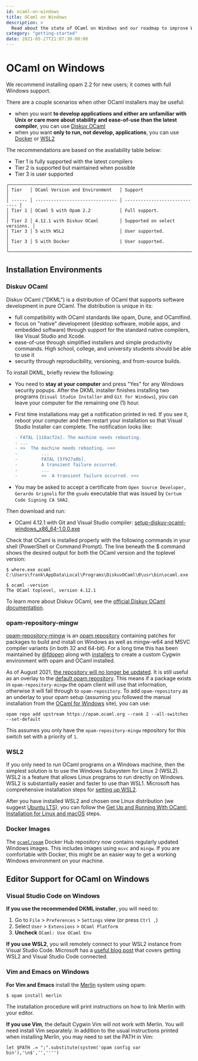```yaml
---
id: ocaml-on-windows
title: OCaml on Windows
description: >
  Read about the state of OCaml on Windows and our roadmap to improve Windows support.
category: "getting-started"
date: 2021-05-27T21:07:30-00:00
---
```


# OCaml on Windows

We recommend installing opam 2.2 for new users; it comes with full Windows support.

There are a couple scenarios when other OCaml installers may be useful:

* when you want **to develop applications and either are unfamiliar with Unix or care more about stability and ease-of-use than the latest compiler**, you can use [Diskuv OCaml](#diskuv-ocaml)
* when you want **only to run, not develop, applications**, you can use [Docker](#docker-images) or [WSL2](#wsl2)

The recommendations are based on the availability table below:
* Tier 1 is fully supported with the latest compilers
* Tier 2 is supported but maintained when possible
* Tier 3 is user supported

```
╭──────────────────────────────────────────────────────────────────────────╮
│ Tier   │ OCaml Version and Environment   │ Support                       │
│ ------ │ ------------------------------- │ ----------------------------- │
│ Tier 1 │ OCaml 5 with Opam 2.2           │ Full support.                 │
│ Tier 2 │ 4.12.1 with Diskuv OCaml        │ Supported on select versions. │
│ Tier 3 │ 5 with WSL2                     │ User supported.               │
│ Tier 3 │ 5 with Docker                   | User supported.               │
╰──────────────────────────────────────────────────────────────────────────╯
```

## Installation Environments

### Diskuv OCaml

Diskuv OCaml ("DKML") is a distribution of OCaml that supports software development in pure OCaml.
The distribution is unique in its:
* full compatibility with OCaml standards like opam, Dune, and OCamlfind.
* focus on "native" development (desktop software, mobile apps, and embedded software) through support for the standard native compilers,
  like Visual Studio and Xcode.
* ease-of-use through simplified installers and simple productivity commands. High school, college, and university students should be
  able to use it
* security through reproducibility, versioning, and from-source builds.

To install DKML, briefly review the following:

* You need to **stay at your computer** and press "Yes" for any Windows security popups. After the DKML installer finishes installing two programs (`Visual Studio Installer`
  and `Git for Windows`), you can leave your computer for the remaining one (1) hour.

* First time installations may get a notification printed in red. If you see it, reboot your computer and then restart your installation so that Visual Studio Installer can complete. The notification looks like:

  ```diff
  - FATAL [118acf2a]. The machine needs rebooting.
  - ...
  - >>  The machine needs rebooting. <<<
  -         ...
  -         FATAL [5f927a8b].
  -         A transient failure occurred.
  -         ...
  -         >>  A transient failure occurred. <<<
  ```

* You may be asked to accept a certificate from
  `Open Source Developer, Gerardo Grignoli` for the `gsudo` executable
  that was issued by
  `Certum Code Signing CA SHA2`.

Then download and run:

* OCaml 4.12.1 with Git and Visual Studio compiler: [setup-diskuv-ocaml-windows_x86_64-1.0.0.exe](https://github.com/diskuv/dkml-installer-ocaml/releases/download/v1.0.0/setup-diskuv-ocaml-windows_x86_64-1.0.0.exe)

Check that OCaml is installed properly with the following commands in your shell (PowerShell or Command Prompt).
The line beneath the $ command shows the desired output for both the OCaml version and the toplevel version:

```console
$ where.exe ocaml
C:\Users\frank\AppData\Local\Programs\DiskuvOCaml\0\usr\bin\ocaml.exe

$ ocaml -version
The OCaml toplevel, version 4.12.1
```

To learn more about Diskuv OCaml, see the [official
Diskuv OCaml documentation](https://diskuv.gitlab.io/diskuv-ocaml/#introduction).

### opam-repository-mingw

[opam-repository-mingw](https://github.com/fdopen/opam-repository-mingw) is an
[opam repository](https://opam.ocaml.org/doc/Manual.html#Repositories)
containing patches for packages to build and install on Windows as well as
mingw-w64 and MSVC compiler variants (in both 32 and 64-bit). For a long time this has been
maintained by [@fdopen](https://fdopen.github.io/opam-repository-mingw/) along
with [installers](https://fdopen.github.io/opam-repository-mingw/installation/)
to create a custom Cygwin environment with opam and OCaml installed.

As of August 2021, [the repository will no longer be updated](https://fdopen.github.io/opam-repository-mingw/2021/02/26/repo-discontinued/). It is still useful as an overlay to
the [default opam repository](https://github.com/ocaml/opam-repository). This
means if a package exists in `opam-repository-mingw` the opam client will use
that information, otherwise it will fall through to `opam-repository`. To add
`opam-repository` as an underlay to your opam setup (assuming you followed the
manual installation from the [OCaml for Windows](https://fdopen.github.io/opam-repository-mingw/installation/)
site), you can use:

```
opam repo add upstream https://opam.ocaml.org --rank 2 --all-switches --set-default
```

This assumes you only have the `opam-repository-mingw` repository for this switch set with
a priority of `1`.

### WSL2

If you only need to _run_ OCaml programs on a Windows machine, then the simplest solution is to use the Windows Subsystem for Linux 2 (WSL2). WSL2 is a feature that allows Linux programs to run directly on Windows. WSL2 is substantially easier and faster to use than WSL1. Microsoft has comprehensive installation steps for [setting up WSL2](https://docs.microsoft.com/en-us/windows/wsl/install-win10).

After you have installed WSL2 and chosen one Linux distribution (we suggest [Ubuntu LTS](https://apps.microsoft.com/store/detail/ubuntu/9PDXGNCFSCZV?hl=en-us&gl=US)), you can follow the
[Get Up and Running With OCaml: Installation for Linux and macOS](/docs/up-and-running) steps.

### Docker Images

The [`ocaml/opam`](https://hub.docker.com/r/ocaml/opam) Docker Hub repository
now contains regularly updated Windows images. This includes images using
`msvc` and `mingw`. If you are comfortable with Docker, this might be an
easier way to get a working Windows environment on your machine.

## Editor Support for OCaml on Windows

### Visual Studio Code on Windows

**If you use the recommended DKML installer**, you will need to:
1. Go to `File` > `Preferences` > `Settings` view (or press `Ctrl ,`)
2. Select `User` > `Extensions` > `OCaml Platform`
3. **Uncheck** `OCaml: Use OCaml Env`

**If you use WSL2**, you will remotely connect to your WSL2 instance from
Visual Studio Code. Microsoft has a [useful blog post](https://code.visualstudio.com/blogs/2019/09/03/wsl2)
that covers getting WSL2 and Visual Studio Code connected.

### Vim and Emacs on Windows

**For Vim and Emacs** install the [Merlin](https://github.com/ocaml/merlin)
system using opam:

```console
$ opam install merlin
```

The installation procedure will print instructions on how to link Merlin with
your editor.

**If you use Vim**, the default Cygwin Vim will not work with
Merlin. You will need install Vim separately. In addition to the usual
instructions printed when installing Merlin, you may need to set the PATH in
Vim:

```vim
let $PATH .= ";".substitute(system('opam config var bin'),'\n$','','''')
```
